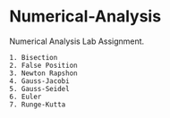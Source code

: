 # Numerical-Analysis
Numerical Analysis Lab Assignment. 
```
1. Bisection
2. False Position
3. Newton Rapshon
4. Gauss-Jacobi
5. Gauss-Seidel
6. Euler 
7. Runge-Kutta
```
